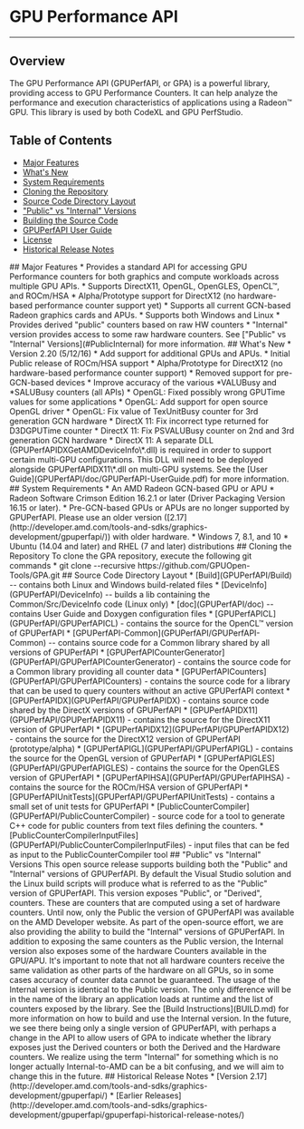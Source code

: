 # GPU Performance API
---

## Overview
The GPU Performance API (GPUPerfAPI, or GPA) is a powerful library, providing access to GPU Performance Counters.
It can help analyze the performance and execution characteristics of applications using a Radeon™ GPU. This library
is used by both CodeXL and GPU PerfStudio.

## Table of Contents
* [Major Features](#Major)
* [What's New](#WhatsNew)
* [System Requirements](#System)
* [Cloning the Repository](#Cloning)
* [Source Code Directory Layout](#Source)
* ["Public" vs "Internal" Versions](#PublicInternal)
* [Building the Source Code](BUILD.md)
* [GPUPerfAPI User Guide](GPUPerfAPI/doc/GPUPerfAPI-UserGuide.pdf)
* [License](LICENSE)
* [Historical Release Notes](#HistoricalNotes)

<A NAME="Major">
## Major Features
* Provides a standard API for accessing GPU Performance counters for both graphics and compute workloads across multiple GPU APIs.
* Supports DirectX11, OpenGL, OpenGLES, OpenCL™, and ROCm/HSA
* Alpha/Prototype support for DirectX12 (no hardware-based performance counter support yet)
* Supports all current GCN-based Radeon graphics cards and APUs.
* Supports both Windows and Linux
* Provides derived "public" counters based on raw HW counters
* "Internal" version provides access to some raw hardware counters. See ["Public" vs "Internal" Versions](#PublicInternal) for more information.

<A NAME="WhatsNew">
## What's New
* Version 2.20 (5/12/16)
  * Add support for additional GPUs and APUs.
  * Initial Public release of ROCm/HSA support
  * Alpha/Prototype for DirectX12 (no hardware-based performance counter support)
  * Removed support for pre-GCN-based devices
  * Improve accuracy of the various *VALUBusy and *SALUBusy counters (all APIs)
  * OpenGL: Fixed possibly wrong GPUTime values for some applications
  * OpenGL: Add support for open source OpenGL driver
  * OpenGL: Fix value of TexUnitBusy counter for 3rd generation GCN hardware
  * DirectX 11: Fix incorrect type returned for D3DGPUTime counter
  * DirectX 11: Fix PSVALUBusy counter on 2nd and 3rd generation GCN hardware
  * DirectX 11: A separate DLL (GPUPerfAPIDXGetAMDDeviceInfo\*.dll) is required in order to support certain multi-GPU configurations. This DLL will need to be deployed alongside GPUPerfAPIDX11\*.dll on multi-GPU systems. See the [User Guide](GPUPerfAPI/doc/GPUPerfAPI-UserGuide.pdf) for more information.

<A NAME="System">
## System Requirements
* An AMD Radeon GCN-based GPU or APU
* Radeon Software Crimson Edition 16.2.1 or later (Driver Packaging Version 16.15 or later).
* Pre-GCN-based GPUs or APUs are no longer supported by GPUPerfAPI. Please use an older version ([2.17](http://developer.amd.com/tools-and-sdks/graphics-development/gpuperfapi/)) with older hardware.
* Windows 7, 8.1, and 10
* Ubuntu (14.04 and later) and RHEL (7 and later) distributions

<A NAME="Cloning">
## Cloning the Repository
To clone the GPA repository, execute the following git commands
 * git clone --recursive https://github.com/GPUOpen-Tools/GPA.git
 
<A NAME="Source">
## Source Code Directory Layout
* [Build](GPUPerfAPI/Build) -- contains both Linux and Windows build-related files
* [DeviceInfo](GPUPerfAPI/DeviceInfo) -- builds a lib containing the Common/Src/DeviceInfo code (Linux only)
* [doc](GPUPerfAPI/doc) -- contains User Guide and Doxygen configuration files
* [GPUPerfAPICL](GPUPerfAPI/GPUPerfAPICL) - contains the source for the OpenCL™ version of GPUPerfAPI
* [GPUPerfAPI-Common](GPUPerfAPI/GPUPerfAPI-Common) -- contains source code for a Common library shared by all versions of GPUPerfAPI
* [GPUPerfAPICounterGenerator](GPUPerfAPI/GPUPerfAPICounterGenerator) - contains the source code for a Common library providing all counter data
* [GPUPerfAPICounters](GPUPerfAPI/GPUPerfAPICounters) - contains the source code for a library that can be used to query counters without an active GPUPerfAPI context
* [GPUPerfAPIDX](GPUPerfAPI/GPUPerfAPIDX) - contains source code shared by the DirectX versions of GPUPerfAPI
* [GPUPerfAPIDX11](GPUPerfAPI/GPUPerfAPIDX11) - contains the source for the DirectX11 version of GPUPerfAPI
* [GPUPerfAPIDX12](GPUPerfAPI/GPUPerfAPIDX12) - contains the source for the DirectX12 version of GPUPerfAPI (prototype/alpha)
* [GPUPerfAPIGL](GPUPerfAPI/GPUPerfAPIGL) - contains the source for the OpenGL version of GPUPerfAPI
* [GPUPerfAPIGLES](GPUPerfAPI/GPUPerfAPIGLES) - contains the source for the OpenGLES version of GPUPerfAPI
* [GPUPerfAPIHSA](GPUPerfAPI/GPUPerfAPIHSA) - contains the source for the ROCm/HSA version of GPUPerfAPI
* [GPUPerfAPIUnitTests](GPUPerfAPI/GPUPerfAPIUnitTests) - contains a small set of unit tests for GPUPerfAPI
* [PublicCounterCompiler](GPUPerfAPI/PublicCounterCompiler) - source code for a tool to generate C++ code for public counters from text files defining the counters.
* [PublicCounterCompilerInputFiles](GPUPerfAPI/PublicCounterCompilerInputFiles) - input files that can be fed as input to the PublicCounterCompiler tool

<A NAME="PublicInternal">
## "Public" vs "Internal" Versions
This open source release supports building both the "Public" and "Internal" versions of GPUPerfAPI. By default the Visual Studio solution and the Linux build scripts
will produce what is referred to as the "Public" version of GPUPerfAPI. This version exposes "Public", or "Derived", counters. These are counters that are computed
using a set of hardware counters. Until now, only the Public the version of GPUPerfAPI was available on the AMD Developer website. As part of the open-source effort,
we are also providing the ability to build the "Internal" versions of GPUPerfAPI. In addition to exposing the same counters as the Public version, the Internal version
also exposes some of the hardware Counters available in the GPU/APU. It's important to note that not all hardware counters receive the same validation as other parts of
the hardware on all GPUs, so in some cases accuracy of counter data cannot be guaranteed.  The usage of the Internal version is identical to the Public version. The only difference will be in the
name of the library an application loads at runtime and the list of counters exposed by the library. See the [Build Instructions](BUILD.md) for more information on how
to build and use the Internal version. In the future, we see there being only a single version of GPUPerfAPI, with perhaps a change in the API to allow users of GPA to
indicate whether the library exposes just the Derived counters or both the Derived and the Hardware counters.  We realize using the term "Internal" for something which is
no longer actually Internal-to-AMD can be a bit confusing, and we will aim to change this in the future.

<A NAME="HistoricalNotes">
## Historical Release Notes
* [Version 2.17](http://developer.amd.com/tools-and-sdks/graphics-development/gpuperfapi/)
* [Earlier Releases](http://developer.amd.com/tools-and-sdks/graphics-development/gpuperfapi/gpuperfapi-historical-release-notes/)
